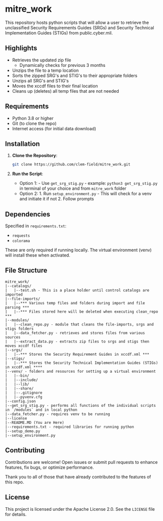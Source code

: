 # mitre_work
This repository hosts python scripts that will allow a user to retrieve the unclassified Security Requirements Guides (SRGs) and Security Technical Implementation Guides (STIGs) from public.cyber.mil.

## Highlights
- Retrieves the updated zip file
   - Dynamically checks for previous 3 months
- Unzips the file to a temp location
- Sorts the zipped SRG's and STIG's to their appropriate folders
- Unzips all SRG's and STIG's
- Moves the xccdf files to their final location
- Cleans up (deletes) all temp files that are not needed

## Requirements
- Python 3.8 or higher
- Git (to clone the repo)
- Internet access (for initial data download)

## Installation
1. **Clone the Repository**:
   ```bash
   git clone https://github.com/clem-field/mitre_work.git
   ```

2. **Run the Script**:
   - Option 1:
         - Use `get_srg_stig.py`
            - example: `python3 get_srg_stig.py` in terminal of your choice and from `mitre_work` folder
   - Option 2:
         1. Run `setup_environment.py`
            - This will check for a venv and initiate it if not
         2. Follow prompts

## Dependencies
Specified in `requirements.txt`:
- `requests`
- `colorama`

These are only required if running locally. The virtual environment (venv) will install these when activated.

## File Structure
```
mitre_work/
|--catalogs/
|   |--test.sh - This is a place holder until control catalogs are imported
|--file-imports/
|   |--*** Various temp files and folders during import and file parsing ***
|   |--*** Files stored here will be deleted when executing clean_repo   ***
|--modules/
|   |--clean_repo.py - module that cleans the file-imports, srgs and stigs folders
|   |--data_fetcher.py - retrieves and stores files from various sources
|   |--extract_data.py - extracts zip files to srgs and stigs then moves xccdf files
|--srgs/
|   |--*** Stores the Security Requirement Guides in xccdf.xml ***
|--stigs/
|   |--*** Stores the Security Technical Implementation Guides (STIGs) in xccdf.xml ****
|--venv/ - folders and resources for setting up a virtual environment
|   |--bin/
|   |--include/
|   |--lib/
|   |--share/
|   |--.gitignore
|   |--pyvenv.cfg
|--config.json
|--get_srg_stig.py - performs all functions of the individual scripts in `/modules` and in local python
|--data_fetcher.py - requires venv to be running
|--license
|--README.MD (You are Here)
|--requirements.txt - required libraries for running python
|--setup_demo.py
|--setup_environment.py
```
## Contributing
Contributions are welcome! Open issues or submit pull requests to enhance features, fix bugs, or optimize performance.

Thank you to all of those that have already contributed to the features of this repo.

## License
This project is licensed under the Apache License 2.0. See the `LICENSE` file for details.

